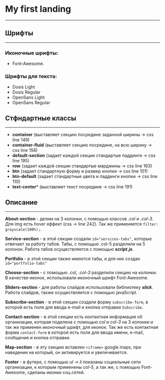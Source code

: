 # My first landing
---
## Шрифты
----
### Иконочные шрифты:
- Font-Awesome.
### Шрифты для текста:
- Dosis Light
- Dosis Regular
- OpenSans Light
- OpenSans Regular

## Стфндартные классы
---
- **container** (выставляет секцию посредине заданной ширины -> css line 149)
- **container-fluid** (выставляет секцию посредине, на всю ширину -> css line 156)
- **default-section** (задает каждой секции стандартые паддинги -> css line 195)
- **row** (задает каждой секции стандартые марджины -> css line 163)
- **btn** (задает стандартную форму и размер кнопки -> css line 101)
- **btn-default** (задает стандартные цвета и паддинги кнопки -> css line 110)
- **text-center*** (выставляет текст посредине -> css line 191)

## Описание
---
**About-section** - делим на 3 колонки, с помощью классов _.col_ и _.col-3_. Для img есть hover еффект (css -> line 242). Так же применяется `filter: grayscale(100%);`.

**Service-section** - в этой секции создали `id="services-tabs"`, которые отвечает за работу табов. Табы, с помощью .col-5 разделили на 5 колонок. Работа табов осуществляется с помощью ***script.js***.

**Portfolio** - в этой секции также имеются табы, и для них создан `id="portfolio-tabs"`

**Choose-section** - с помощью _.col_, _.col-3_ разделили секцию на колонки. В качестве иконок, использовали иконочный шрифт Font-Awesome.

**Sliders-section** - для работы слайдов использовали библиотеку ***slick***. Работа слайдов, также осуществляется с помощью javaScript.

**Subscribe-section** - в этой секции создали форму `subscribe-form`, в которой есть поле для ввода e-mail и кнопка отправки `Subscribe`.

**Contact-section** - в этой секции есть контактная информация об организации, которая поделена с помощью _col_ и _col-3_ на 3 колонки и так же применен иконочный шрифт, для иконок. Так же есть контактная форма `contact-form` в которой есть поле для ввода имени, e-mail, сообщения и кнопка отправки.

**Map-section** - в эту секцию вставлен `<iframe>` google maps, при наведении на который, он активируется и увеличивается.

**Footer** - в футере, с помощью _ul -> li_ показаны социальные сети организации, к которым применены _col-5_, а так же, с помощью Font-Awesome, сделаны иконки соц.сетей.
